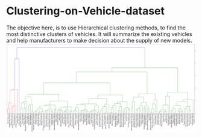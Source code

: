 # Clustering-on-Vehicle-dataset
The objective here, is to use Hierarchical clustering methods, to find the most distinctive clusters of vehicles. It will summarize the existing vehicles and help manufacturers to make decision about the supply of new models.
![Modeling Result](https://github.com/MinaMehrata/Clustering-on-Vehicle-dataset/blob/master/image/Pic2.png)
